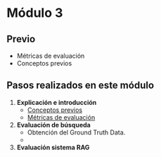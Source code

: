 # Módulo 3

## Previo
- Métricas de evaluación
- Conceptos previos 

## Pasos realizados en este módulo

1. **Explicación e introducción**
    - [Conceptos previos](https://github.com/Halsey26/llm-zoomcamp/blob/main/03_Mod_Evaluation/Apuntes.md) 
    - [Métricas de evaluación](https://github.com/Halsey26/llm-zoomcamp/blob/main/03_Mod_Evaluation/metricas_evaluacion.md)
2. **Evaluación de búsqueda**
    - Obtención del Ground Truth Data. 
    - 
3. **Evaluación sistema RAG**

